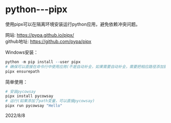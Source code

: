 # python---pipx

使用pipx可以在隔离环境安装运行python应用，避免依赖冲突问题。  

网站: https://pypa.github.io/pipx/  
github地址: https://github.com/pypa/pipx  

Windows安装：  
```r
python -m pip install --user pipx
# 确保可以直接在命令行中使用应用(不是自动补全，如果需要自动补全，需要把相应路径添加到path，如: C:\Users\hello\.local\bin)
pipx ensurepath
```

简单使用：  
```r
# 安装pycowsay
pipx install pycowsay
# 运行(如果添加了path变量，可以直接pycowsay)
pipx run pycowsay "Hello"
```


2022/8/8  
